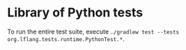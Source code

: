# Library of Python tests
To run the entire test suite, execute `./gradlew test --tests org.lflang.tests.runtime.PythonTest.*`.
